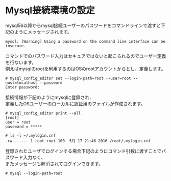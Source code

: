 # Mysql接続環境の設定
mysql56以降からmysql接続ユーザーのパスワードをコマンドラインで渡すと下記のようにメッセージされます。  

```
mysql: [Warning] Using a password on the command line interface can be insecure.  
```

コマンドでのパスワード入力はセキュアではないと起こられるのでユーザー定義を行ないます。  
例えばmysqlのrootを利用するのはOSのrootアカウントからとし、定義します。  

```
# mysql_config_editor set --login-path=root --user=root --host=localhost --password
Enter password:
```

接続情報が下記のようにmysqlに登録され、  
定義したOSユーザーのローカルに認証用のファイルが作成されます。  

```
# mysql_config_editor print --all
[root]
user = root
password = *****
```

```
# ls -l ~/.mylogin.cnf
-rw------- 1 root root 100  5月 17 21:46 2016 /root/.mylogin.cnf
```

登録されたユーザでログインする場合下記のようにコマンド引数に渡すことでパスワード入力なく、  
またメッセージも解消されてログインできます。  

```
# mysql --login-path=root
```

